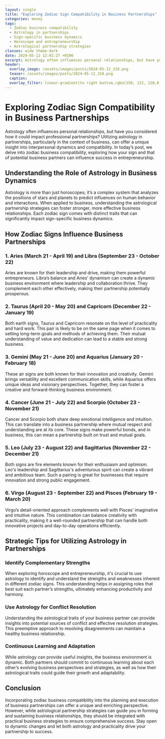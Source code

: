 ```yaml
---
layout: single
title: "Exploring Zodiac Sign Compatibility in Business Partnerships"
categories: money
tags:
  - Zodiac business compatibility
  - Astrology in partnerships
  - Sign-specific business dynamics
  - Horoscope and entrepreneurship
  - Astrological partnership strategies
classes: wide theme-dark
date: 2024-05-12 12:01:27 +0100
excerpt: Astrology often influences personal relationships, but have you considered how it could impact professional partnerships? Utilizing astrology in partnerships, particularly in the context of business, can offer a unique insight into interpersonal dynamics and compatibility.
header:
  overlay_image: /assets/images/posts/2024-05-12_318.png
  teaser: /assets/images/posts/2024-05-12_318.png
  caption: 
  overlay_filter: linear-gradient(to right bottom,rgba(150, 122, 220,0.8), rgba(255,245,208,0.5))
---
```


# Exploring Zodiac Sign Compatibility in Business Partnerships

Astrology often influences personal relationships, but have you considered how it could impact professional partnerships? Utilizing astrology in partnerships, particularly in the context of business, can offer a unique insight into interpersonal dynamics and compatibility. In today’s post, we delve into zodiac business compatibility, exploring how your sign and that of potential business partners can influence success in entrepreneurship.

## Understanding the Role of Astrology in Business Dynamics

Astrology is more than just horoscopes; it’s a complex system that analyzes the positions of stars and planets to predict influences on human behavior and interactions. When applied to business, understanding the astrological partnership strategies can foster stronger, more effective business relationships. Each zodiac sign comes with distinct traits that can significantly impact sign-specific business dynamics.

## How Zodiac Signs Influence Business Partnerships

### 1. **Aries (March 21 - April 19) and Libra (September 23 - October 22)**
Aries are known for their leadership and drive, making them powerful entrepreneurs. Libra’s balance and Aries’ dynamism can create a dynamic business environment where leadership and collaboration thrive. They complement each other effectively, making their partnership potentially prosperous.

### 2. **Taurus (April 20 - May 20) and Capricorn (December 22 - January 19)**
Both earth signs, Taurus and Capricorn resonate on the level of practicality and hard work. This pair is likely to be on the same page when it comes to setting long-term goals and methods of achieving them. Their mutual understanding of value and dedication can lead to a stable and strong business.

### 3. **Gemini (May 21 - June 20) and Aquarius (January 20 - February 18)**
These air signs are both known for their innovation and creativity. Gemini brings versatility and excellent communication skills, while Aquarius offers unique ideas and visionary perspectives. Together, they can foster a creative and forward-thinking business environment.

### 4. **Cancer (June 21 - July 22) and Scorpio (October 23 - November 21)**
Cancer and Scorpio both share deep emotional intelligence and intuition. This can translate into a business partnership where mutual respect and understanding are at its core. These signs make powerful bonds, and in business, this can mean a partnership built on trust and mutual goals.

### 5. **Leo (July 23 - August 22) and Sagittarius (November 22 - December 21)**
Both signs are fire elements known for their enthusiasm and optimism. Leo's leadership and Sagittarius's adventurous spirit can create a vibrant and ambitious team. Such a pairing is great for businesses that require innovation and strong public engagement.

### 6. **Virgo (August 23 - September 22) and Pisces (February 19 - March 20)**
Virgo’s detail-oriented approach complements well with Pisces’ imaginative and intuitive nature. This combination can balance creativity with practicality, making it a well-rounded partnership that can handle both innovative projects and day-to-day operations efficiently.

## Strategic Tips for Utilizing Astrology in Partnerships

### Identify Complementary Strengths
When exploring horoscope and entrepreneurship, it's crucial to use astrology to identify and understand the strengths and weaknesses inherent in different zodiac signs. This understanding helps in assigning roles that best suit each partner’s strengths, ultimately enhancing productivity and harmony.

### Use Astrology for Conflict Resolution
Understanding the astrological traits of your business partner can provide insights into potential sources of conflict and effective resolution strategies. This preemptive approach to resolving disagreements can maintain a healthy business relationship.

### Continuous Learning and Adaptation
While astrology can provide useful insights, the business environment is dynamic. Both partners should commit to continuous learning about each other’s evolving business perspectives and strategies, as well as how their astrological traits could guide their growth and adaptability.

## Conclusion

Incorporating zodiac business compatibility into the planning and execution of business partnerships can offer a unique and enriching perspective. However, while astrological partnership strategies can guide you in forming and sustaining business relationships, they should be integrated with practical business strategies to ensure comprehensive success. Stay open to dynamic changes and let both astrology and practicality drive your partnership to success.